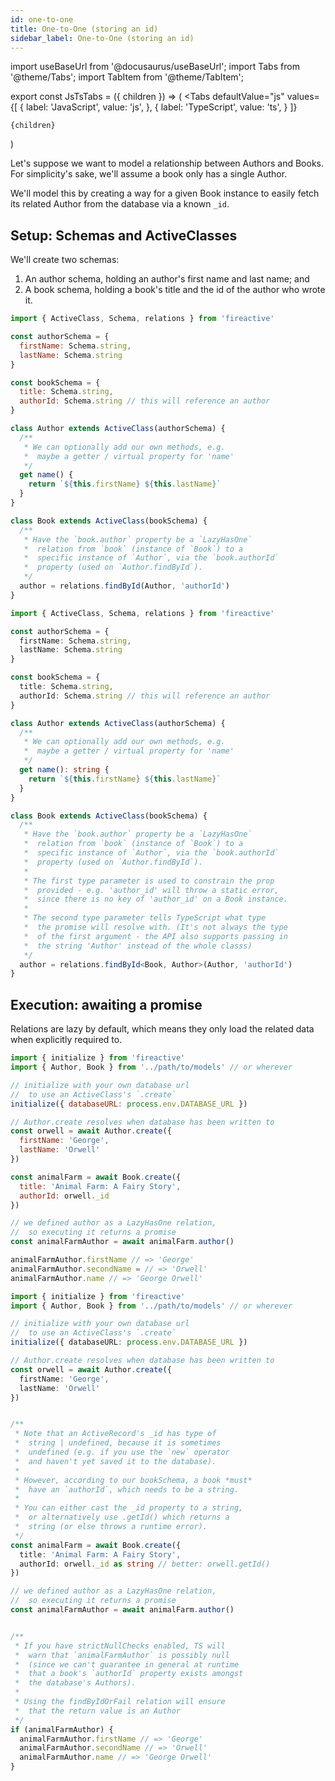 ```yaml
---
id: one-to-one
title: One-to-One (storing an id)
sidebar_label: One-to-One (storing an id)
---
```


import useBaseUrl from '@docusaurus/useBaseUrl';
import Tabs from '@theme/Tabs';
import TabItem from '@theme/TabItem';

export const JsTsTabs = ({ children }) => (
  <Tabs
    defaultValue="js"
    values={[
      { label: 'JavaScript', value: 'js', },
      { label: 'TypeScript', value: 'ts', }
    ]}
  >
    {children}
  </Tabs>
)


Let's suppose we want to model a relationship between Authors and Books. For simplicity's sake, we'll assume a book only has a single Author.

We'll model this by creating a way for a given Book instance to easily fetch its related Author from the database via a known `_id`.

## Setup: Schemas and ActiveClasses

We'll create two schemas:

1. An author schema, holding an author's first name and last name; and
2. A book schema, holding a book's title and the id of the author who wrote it.

<JsTsTabs>
<TabItem value="js">

```js
import { ActiveClass, Schema, relations } from 'fireactive'

const authorSchema = {
  firstName: Schema.string,
  lastName: Schema.string
}

const bookSchema = {
  title: Schema.string,
  authorId: Schema.string // this will reference an author
}

class Author extends ActiveClass(authorSchema) {
  /**
   * We can optionally add our own methods, e.g.
   *  maybe a getter / virtual property for 'name'
   */ 
  get name() {
    return `${this.firstName} ${this.lastName}`
  }
}

class Book extends ActiveClass(bookSchema) {
  /**
   * Have the `book.author` property be a `LazyHasOne`
   *  relation from `book` (instance of `Book`) to a
   *  specific instance of `Author`, via the `book.authorId`
   *  property (used on `Author.findById`).
   */
  author = relations.findById(Author, 'authorId')
}
```

</TabItem>
<TabItem value="ts">

```ts
import { ActiveClass, Schema, relations } from 'fireactive'

const authorSchema = {
  firstName: Schema.string,
  lastName: Schema.string
}

const bookSchema = {
  title: Schema.string,
  authorId: Schema.string // this will reference an author
}

class Author extends ActiveClass(authorSchema) {
  /**
   * We can optionally add our own methods, e.g.
   *  maybe a getter / virtual property for 'name'
   */ 
  get name(): string {
    return `${this.firstName} ${this.lastName}`
  }
}

class Book extends ActiveClass(bookSchema) {
  /**
   * Have the `book.author` property be a `LazyHasOne`
   *  relation from `book` (instance of `Book`) to a
   *  specific instance of `Author`, via the `book.authorId`
   *  property (used on `Author.findById`).
   * 
   * The first type parameter is used to constrain the prop
   *  provided - e.g. 'author_id' will throw a static error,
   *  since there is no key of 'author_id' on a Book instance.
   * 
   * The second type parameter tells TypeScript what type
   *  the promise will resolve with. (It's not always the type
   *  of the first argument - the API also supports passing in
   *  the string 'Author' instead of the whole classs)
   */
  author = relations.findById<Book, Author>(Author, 'authorId')
}
```

</TabItem>
</JsTsTabs>

## Execution: awaiting a promise

Relations are lazy by default, which means they only load the related data when explicitly required to. 

<JsTsTabs>
<TabItem value="js">

```js
import { initialize } from 'fireactive'
import { Author, Book } from '../path/to/models' // or wherever

// initialize with your own database url
//  to use an ActiveClass's `.create` 
initialize({ databaseURL: process.env.DATABASE_URL })

// Author.create resolves when database has been written to
const orwell = await Author.create({
  firstName: 'George',
  lastName: 'Orwell'
})

const animalFarm = await Book.create({
  title: 'Animal Farm: A Fairy Story',
  authorId: orwell._id
})

// we defined author as a LazyHasOne relation,
//  so executing it returns a promise
const animalFarmAuthor = await animalFarm.author()

animalFarmAuthor.firstName // => 'George'
animalFarmAuthor.secondName = // => 'Orwell'
animalFarmAuthor.name // => 'George Orwell'
```

</TabItem>
<TabItem value="ts">

```ts
import { initialize } from 'fireactive'
import { Author, Book } from '../path/to/models' // or wherever

// initialize with your own database url
//  to use an ActiveClass's `.create` 
initialize({ databaseURL: process.env.DATABASE_URL })

// Author.create resolves when database has been written to
const orwell = await Author.create({
  firstName: 'George',
  lastName: 'Orwell'
})


/**
 * Note that an ActiveRecord's _id has type of
 *  string | undefined, because it is sometimes
 *  undefined (e.g. if you use the `new` operator
 *  and haven't yet saved it to the database).
 * 
 * However, according to our bookSchema, a book *must*
 *  have an `authorId`, which needs to be a string.
 * 
 * You can either cast the _id property to a string,
 *  or alternatively use .getId() which returns a
 *  string (or else throws a runtime error).
 */ 
const animalFarm = await Book.create({
  title: 'Animal Farm: A Fairy Story',
  authorId: orwell._id as string // better: orwell.getId()
})

// we defined author as a LazyHasOne relation,
//  so executing it returns a promise
const animalFarmAuthor = await animalFarm.author()


/**
 * If you have strictNullChecks enabled, TS will
 *  warn that `animalFarmAuthor` is possibly null
 *  (since we can't guarantee in general at runtime
 *  that a book's `authorId` property exists amongst
 *  the database's Authors).
 * 
 * Using the findByIdOrFail relation will ensure
 *  that the return value is an Author
 */ 
if (animalFarmAuthor) {
  animalFarmAuthor.firstName // => 'George'
  animalFarmAuthor.secondName // => 'Orwell'
  animalFarmAuthor.name // => 'George Orwell'
}
```

</TabItem>
</JsTsTabs>